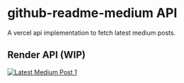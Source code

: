 # github-readme-medium API
A vercel api implementation to fetch latest medium posts.

## Render API (WIP)
[![Latest Medium Post 1](https://github-readme-medium-viewposts.vercel.app/api/medium/@geek-cc/1)](https://github-readme-medium-viewposts.vercel.app/api/medium/@geek-cc/1)
